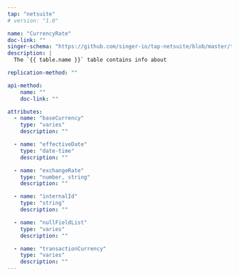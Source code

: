 ```yaml
---
tap: "netsuite"
# version: "1.0"

name: "CurrencyRate"
doc-link: ""
singer-schema: "https://github.com/singer-io/tap-netsuite/blob/master/tap_netsuite/schemas/CurrencyRate.json"
description: |
  The `{{ table.name }}` table contains info about 

replication-method: ""

api-method:
    name: ""
    doc-link: ""

attributes:
  - name: "baseCurrency"
    type: "varies"
    description: ""

  - name: "effectiveDate"
    type: "date-time"
    description: ""

  - name: "exchangeRate"
    type: "number, string"
    description: ""

  - name: "internalId"
    type: "string"
    description: ""

  - name: "nullFieldList"
    type: "varies"
    description: ""

  - name: "transactionCurrency"
    type: "varies"
    description: ""
---
```


